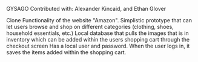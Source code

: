 GYSAGO
Contributed with: Alexander Kincaid, and Ethan Glover 

Clone Functionality of the website "Amazon".
Simplistic prototype that can let users browse and shop on different categories (clothing, shoes, household essentials, etc.)
Local database that pulls the images that is in inventory which can be added within the users shopping cart through the checkout screen
Has a local user and password. When the user logs in, it saves the items added within the shopping cart.

